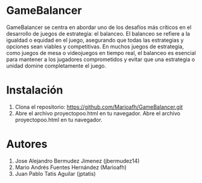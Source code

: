# GameBalancer
 GameBalancer se centra en abordar uno de los desafíos más críticos en el desarrollo de juegos de estrategia: el balanceo. El balanceo se refiere a la igualdad o equidad en el juego, asegurando que todas las estrategias y opciones sean viables y competitivas. En muchos juegos de estrategia, como juegos de mesa o videojuegos en tiempo real, el balanceo es esencial para mantener a los jugadores comprometidos y evitar que una estrategia o unidad domine completamente el juego.
# Instalación
1. Clona el repositorio: https://github.com/Marioafh/GameBalancer.git
2. Abre el archivo proyectopoo.html en tu navegador. Abre el archivo proyectopoo.html en tu navegador.
# Autores
1. Jose Alejandro Bermudez Jimenez (jbermudez14)
2. Mario Andrés Fuentes Hernández (Marioafh)
3. Juan Pablo Tatis Aguilar (jptatis)
